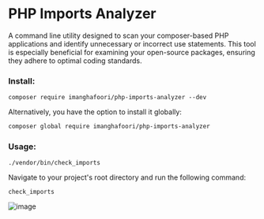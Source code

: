 # PHP Imports Analyzer


A command line utility designed to scan your composer-based PHP applications 
and identify unnecessary or incorrect use statements. 
This tool is especially beneficial for examining your open-source packages, 
ensuring they adhere to optimal coding standards.

### Install:
```
composer require imanghafoori/php-imports-analyzer --dev
```

Alternatively, you have the option to install it globally:

```bash
composer global require imanghafoori/php-imports-analyzer
```

### Usage:

```
./vendor/bin/check_imports
```

Navigate to your project's root directory and run the following command:
```
check_imports
```
![image](https://github.com/imanghafoori1/php-imports-analyzer/assets/6961695/7c68c4bd-ceb8-4c6e-be42-8539ad83d40a)
